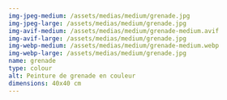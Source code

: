 ```yaml
---
img-jpeg-medium: /assets/medias/medium/grenade.jpg
img-jpeg-large: /assets/medias/medium/grenade.jpg
img-avif-medium: /assets/medias/medium/grenade-medium.avif
img-avif-large: /assets/medias/medium/grenade.jpg
img-webp-medium: /assets/medias/medium/grenade-medium.webp
img-webp-large: /assets/medias/medium/grenade.jpg
name: grenade
type: colour
alt: Peinture de grenade en couleur
dimensions: 40x40 cm
---
```

